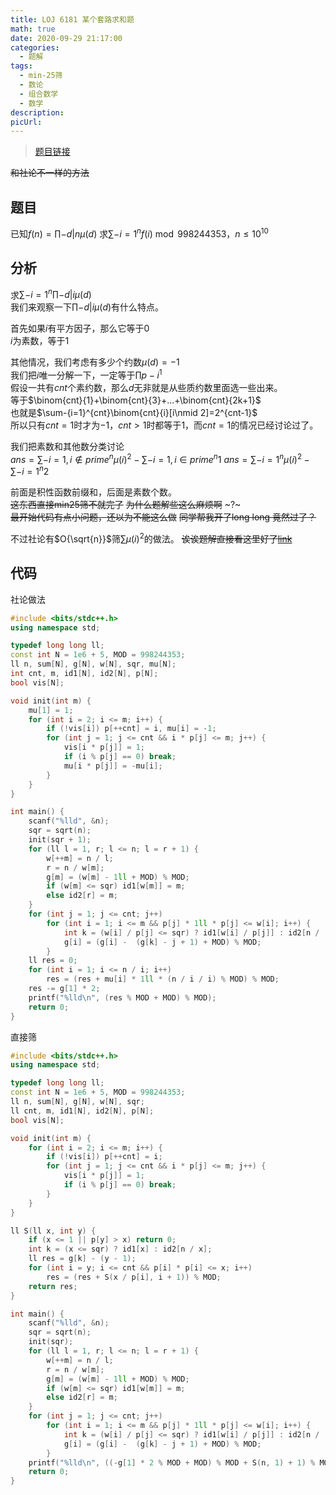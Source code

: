 ```yaml
---
title: LOJ 6181 某个套路求和题
math: true
date: 2020-09-29 21:17:00
categories: 
  - 题解
tags: 
  - min-25筛
  - 数论
  - 组合数学
  - 数学
description: 
picUrl: 
---
```



>[题目链接](https://loj.ac/problem/6181)  

~~和社论不一样的方法~~  
<!--more-->
## 题目  
已知$f(n) = \prod\limits-{d|n} \mu(d)$
求$\sum\limits-{i=1}^n f(i) \bmod 998244353$，$n\leq 10^{10}$  

## 分析
求$\sum\limits-{i=1}^n\prod\limits-{d|i} \mu(d)$  
我们来观察一下$\prod\limits-{d|i} \mu(d)$有什么特点。  

首先如果$i$有平方因子，那么它等于$0$  
$i$为素数，等于$1$  

其他情况，我们考虑有多少个约数$\mu (d)=-1$   
我们把$i$唯一分解一下，一定等于$\prod p-i^1$  
假设一共有$cnt$个素约数，那么$d$无非就是从些质约数里面选一些出来。  
等于$\binom{cnt}{1}+\binom{cnt}{3}+...+\binom{cnt}{2k+1}$  
也就是$\sum-{i=1}^{cnt}\binom{cnt}{i}[i\nmid 2]=2^{cnt-1}$  
所以只有$cnt=1$时才为$-1$，$cnt>1$时都等于$1$，而$cnt=1$的情况已经讨论过了。  

我们把素数和其他数分类讨论  
$ans=\sum-{i=1,i\not\in prime}^n\mu(i)^2-\sum-{i=1,i\in prime}^n{1}$
$ans=\sum-{i=1}^n\mu(i)^2-\sum-{i=1}^n{2}$  

前面是积性函数前缀和，后面是素数个数。  
~~这东西直接min25筛不就完了~~
~~为什么题解些这么麻烦啊~~ ~?~  
~~最开始代码有点小问题，还以为不能这么做~~
~~同学帮我开了long long 竟然过了？~~  

不过社论有$O{\sqrt{n}}$筛$\sum\mu(i)^2$的做法。 
~~诶诶题解直接看这里好了[link](https://loj.ac/article/2165)~~

## 代码
社论做法
```cpp
#include <bits/stdc++.h>
using namespace std;

typedef long long ll;
const int N = 1e6 + 5, MOD = 998244353;
ll n, sum[N], g[N], w[N], sqr, mu[N];
int cnt, m, id1[N], id2[N], p[N];
bool vis[N];

void init(int m) {
    mu[1] = 1;
	for (int i = 2; i <= m; i++) {
		if (!vis[i]) p[++cnt] = i, mu[i] = -1;
		for (int j = 1; j <= cnt && i * p[j] <= m; j++) {
			vis[i * p[j]] = 1;
			if (i % p[j] == 0) break;
			mu[i * p[j]] = -mu[i];
		}
	}
}

int main() {
    scanf("%lld", &n);
	sqr = sqrt(n);
	init(sqr + 1);
	for (ll l = 1, r; l <= n; l = r + 1) {
		w[++m] = n / l;
		r = n / w[m];
		g[m] = (w[m] - 1ll + MOD) % MOD;
		if (w[m] <= sqr) id1[w[m]] = m;
		else id2[r] = m;
	}
	for (int j = 1; j <= cnt; j++)
		for (int i = 1; i <= m && p[j] * 1ll * p[j] <= w[i]; i++) {
			int k = (w[i] / p[j] <= sqr) ? id1[w[i] / p[j]] : id2[n / (w[i] / p[j])];
			g[i] = (g[i] -  (g[k] - j + 1) + MOD) % MOD;
		}
	ll res = 0;
	for (int i = 1; i <= n / i; i++)
		res = (res + mu[i] * 1ll * (n / i / i) % MOD) % MOD;
	res -= g[1] * 2;
	printf("%lld\n", (res % MOD + MOD) % MOD);
	return 0;
}

```

直接筛
```cpp
#include <bits/stdc++.h>
using namespace std;

typedef long long ll;
const int N = 1e6 + 5, MOD = 998244353;
ll n, sum[N], g[N], w[N], sqr;
ll cnt, m, id1[N], id2[N], p[N];
bool vis[N];

void init(int m) {
    for (int i = 2; i <= m; i++) {
		if (!vis[i]) p[++cnt] = i;
		for (int j = 1; j <= cnt && i * p[j] <= m; j++) {
			vis[i * p[j]] = 1;
			if (i % p[j] == 0) break;
		}
	}
}

ll S(ll x, int y) {
	if (x <= 1 || p[y] > x) return 0;
	int k = (x <= sqr) ? id1[x] : id2[n / x];
	ll res = g[k] - (y - 1);
	for (int i = y; i <= cnt && p[i] * p[i] <= x; i++)
		res = (res + S(x / p[i], i + 1)) % MOD;
	return res;
}

int main() {
    scanf("%lld", &n);
	sqr = sqrt(n);
	init(sqr);
	for (ll l = 1, r; l <= n; l = r + 1) {
		w[++m] = n / l;
		r = n / w[m];
		g[m] = (w[m] - 1ll + MOD) % MOD;
		if (w[m] <= sqr) id1[w[m]] = m;
		else id2[r] = m;
	}
	for (int j = 1; j <= cnt; j++)
		for (int i = 1; i <= m && p[j] * 1ll * p[j] <= w[i]; i++) {
			int k = (w[i] / p[j] <= sqr) ? id1[w[i] / p[j]] : id2[n / (w[i] / p[j])];
			g[i] = (g[i] -  (g[k] - j + 1) + MOD) % MOD;
		}
	printf("%lld\n", ((-g[1] * 2 % MOD + MOD) % MOD + S(n, 1) + 1) % MOD);
	return 0;
}
```